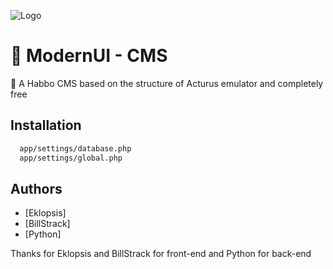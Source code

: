 
![Logo](https://i.imgur.com/6kO09gP.gif)


# 🚀 ModernUI - CMS

💬 A Habbo CMS based on the structure of Acturus emulator and completely free


## Installation

```bash
  app/settings/database.php
  app/settings/global.php
```

## Authors

- [Eklopsis]
- [BillStrack]
- [Python]

Thanks for Eklopsis and BillStrack for front-end and Python for back-end


